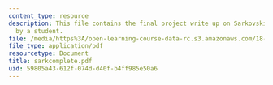 ```yaml
---
content_type: resource
description: This file contains the final project write up on Sarkovskii's Theorem
  by a student.
file: /media/https%3A/open-learning-course-data-rc.s3.amazonaws.com/18-091-mathematical-exposition-spring-2005/59805a43612f074dd40fb4ff985e50a6_sarkcomplete.pdf
file_type: application/pdf
resourcetype: Document
title: sarkcomplete.pdf
uid: 59805a43-612f-074d-d40f-b4ff985e50a6
---
```

